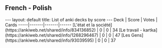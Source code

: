 <h2>French  -  Polish</h2>
---
layout: default
title: List of anki decks by score
---
Deck | Score | Votes | Cards
-----|-------|-------|------
[L'état et la société](https://ankiweb.net/shared/info/834136852) | 0 | 0 | 34
[Le travail - kartka](https://ankiweb.net/shared/info/1268296467) | 0 | 0 | 47
[Les Gens](https://ankiweb.net/shared/info/93039595) | 0 | 0 | 37
